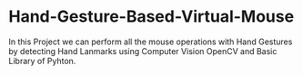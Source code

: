 # Hand-Gesture-Based-Virtual-Mouse
In this Project we can perform all the mouse operations with Hand Gestures by detecting Hand Lanmarks using Computer Vision OpenCV and Basic Library of Pyhton.
